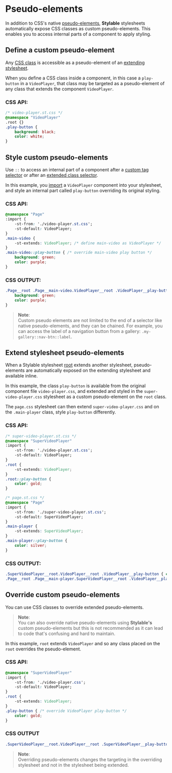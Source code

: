 
# Pseudo-elements

In addition to CSS's native [pseudo-elements](https://developer.mozilla.org/en/docs/Web/CSS/Pseudo-elements), **Stylable** stylesheets automatically expose CSS classes as custom pseudo-elements. This enables you to access internal parts of a component to apply styling.

## Define a custom pseudo-element

Any [CSS class](./class-selectors.md) is accessible as a pseudo-element of an [extending stylesheet](./extend-stylesheet).

When you define a CSS class inside a component, in this case a `play-button` in a `VideoPlayer`, that class may be targeted as a pseudo-element of any class that extends the component `VideoPlayer`.

### CSS API:
```css
/* video-player.st.css */
@namespace "VideoPlayer"
.root {}
.play-button { 
    background: black; 
    color: white;
}
```

## Style custom pseudo-elements

Use `::` to access an internal part of a component after a [custom tag selector](./tag-selectors.md#custom-element) or after an [extended class selector](./extend-stylesheet.md).

In this example, you [import](./imports.md) a `VideoPlayer` component into your stylesheet, and style an internal part called `play-button` overriding its original styling.

### CSS API:
```css
@namespace "Page"
:import {
    -st-from: './video-player.st.css';
    -st-default: VideoPlayer;
}
.main-video {
    -st-extends: VideoPlayer; /* define main-video as VideoPlayer */
}
.main-video::play-button { /* override main-video play button */
    background: green;
    color: purple;
}
```

### CSS OUTPUT:
```css
.Page__root .Page__main-video.VideoPlayer__root .VideoPlayer__play-button {
    background: green;
    color: purple;
}
```

> **Note**:  
> Custom pseudo elements are not limited to the end of a selector like native pseudo-elements, and they can be chained. For example, you can access the label of a navigation button from a gallery: `.my-gallery::nav-btn::label`.


## Extend stylesheet pseudo-elements

When a Stylable stylesheet [root](./root.md) extends another stylesheet, pseudo-elements are automatically exposed on the extending stylesheet and available inline.

In this example, the class `play-button` is available from the original component file `video-player.css`, and extended and styled in the `super-video-player.css` stylesheet as a custom pseudo-element on the `root` class. 

The `page.css` stylesheet can then extend `super-video-player.css` and on the `.main-player` class, style `play-button` differently.

### CSS API:
```css
/* super-video-player.st.css */
@namespace "SuperVideoPlayer"
:import {
    -st-from: './video-player.st.css';
    -st-default: VideoPlayer;
}
.root {
    -st-extends: VideoPlayer;
}
.root::play-button {
    color: gold;
}
```

```css
/* page.st.css */
@namespace "Page"
:import {
    -st-from: './super-video-player.st.css';
    -st-default: SuperVideoPlayer;
}
.main-player {
    -st-extends: SuperVideoPlayer;
}
.main-player::play-button {
    color: silver;
}
```

### CSS OUTPUT:
```css
.SuperVideoPlayer__root.VideoPlayer__root .VideoPlayer__play-button { color: gold; }
.Page__root .Page__main-player.SuperVideoPlayer__root .VideoPlayer__play-button { color: silver; }
```



## Override custom pseudo-elements

You can use CSS classes to override extended pseudo-elements. 

> **Note**:  
> You can also override native pseudo-elements using **Stylable's** custom pseudo-elements but this is not recommended as it can lead to code that's confusing and hard to maintain.

In this example, `root` extends `VideoPlayer` and so any class placed on the `root` overrides the pseudo-element.

### CSS API:
```css
@namespace "SuperVideoPlayer"
:import {
    -st-from: './video-player.css';
    -st-default: VideoPlayer;
}
.root {
    -st-extends: VideoPlayer;
}
.play-button { /* override VideoPlayer play-button */
    color: gold;
}
```

### CSS OUTPUT
```css
.SuperVideoPlayer__root.VideoPlayer__root .SuperVideoPlayer__play-button { color: gold; }
```

> **Note**:  
> Overriding pseudo-elements changes the targeting in the overriding stylesheet and not in the stylesheet being extended.

